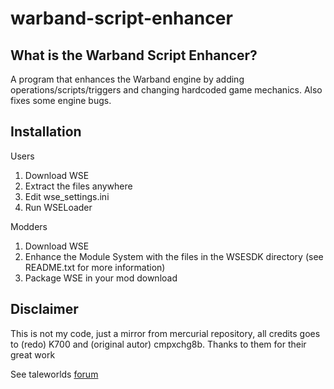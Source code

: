 # warband-script-enhancer
## What is the Warband Script Enhancer?
A program that enhances the Warband engine by adding operations/scripts/triggers and changing hardcoded game mechanics. Also fixes some engine bugs.
## Installation

Users
1. Download WSE
2. Extract the files anywhere
3. Edit wse_settings.ini
4. Run WSELoader

Modders
1. Download WSE
2. Enhance the Module System with the files in the WSESDK directory (see README.txt for more information)
3. Package WSE in your mod download

## Disclaimer
This is not my code, just a mirror from mercurial repository, all credits goes to (redo) K700 and (original autor) cmpxchg8b. Thanks to them for their great work

See taleworlds [forum](https://forums.taleworlds.com/index.php?threads/wb-warband-script-enhancer-v4-7-8-for-1-174.324890/)

